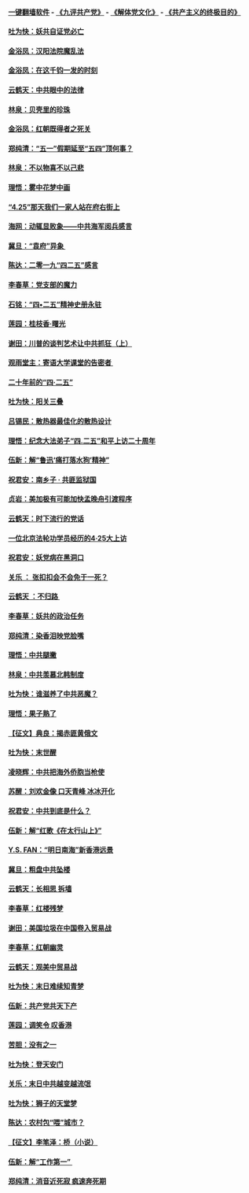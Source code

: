 #### [一键翻墙软件](https://github.com/gfw-breaker/nogfw/blob/master/README.md?t=04300637) -  [《九评共产党》](https://github.com/gfw-breaker/9ping.md?t=04300637) - [《解体党文化》](https://github.com/gfw-breaker/jtdwh.md?t=04300637) - [《共产主义的终极目的》](https://github.com/gfw-breaker/gczydzjmd.md?t=04300637)

#### [吐为快：妖共自证党必亡](../pages/nsc993/n11223109.md?t=04300637) 

#### [金浴凤：汉阳法院魔乱法](../pages/nsc993/n11222083.md?t=04300637) 

#### [金浴凤：在这千钧一发的时刻](../pages/nsc993/n11222047.md?t=04300637) 

#### [云鹤天：中共眼中的法律](../pages/nsc993/n11221943.md?t=04300637) 

#### [林泉：贝壳里的珍珠](../pages/nsc993/n11217073.md?t=04300637) 

#### [金浴凤：红朝既得者之死关](../pages/nsc993/n11217063.md?t=04300637) 

#### [郑纯清：“五一”假期延至“五四”顶何事？](../pages/nsc993/n11217000.md?t=04300637) 

#### [林泉：不以物喜不以己悲](../pages/nsc993/n11216987.md?t=04300637) 

#### [理悟：雾中花梦中画](../pages/nsc993/n11213846.md?t=04300637) 

#### [“4.25”那天我们一家人站在府右街上](../pages/nsc993/n11210435.md?t=04300637) 

#### [海网：动辄显败象——中共海军阅兵感言](../pages/nsc993/n11212147.md?t=04300637) 

#### [冀旦：“袁府”异象 ](../pages/nsc993/n11211996.md?t=04300637) 

#### [陈达：二零一九“四二五”感言](../pages/nsc993/n11211971.md?t=04300637) 

#### [李春草：党支部的魔力](../pages/nsc993/n11211722.md?t=04300637) 

#### [石铭：“四•二五”精神史册永驻](../pages/nsc993/n11210585.md?t=04300637) 

#### [莲园：桂枝香‧曙光](../pages/nsc993/n11210371.md?t=04300637) 

#### [谢田：川普的谈判艺术让中共抓狂（上）](../pages/nsc993/n11209038.md?t=04300637) 

#### [观雨堂主：寄语大学课堂的告密者 ](../pages/nsc993/n11209062.md?t=04300637) 

#### [二十年前的“四·二五”](../pages/nsc993/n11207639.md?t=04300637) 

#### [吐为快：阳关三叠](../pages/nsc993/n11207152.md?t=04300637) 

#### [吕锡民：散热器最佳化的散热设计](../pages/nsc993/n11206294.md?t=04300637) 

#### [理悟：纪念大法弟子“四.二五”和平上访二十周年](../pages/nsc993/n11206269.md?t=04300637) 

#### [伍新：解“鲁迅‘痛打落水狗’精神”](../pages/nsc993/n11206208.md?t=04300637) 

#### [祝君安：南乡子 · 共匪监狱国](../pages/nsc993/n11203831.md?t=04300637) 

#### [贞岩：美加极有可能加快孟晚舟引渡程序](../pages/nsc993/n11203705.md?t=04300637) 

#### [云鹤天：时下流行的党话](../pages/nsc993/n11203254.md?t=04300637) 

#### [一位北京法轮功学员经历的4·25大上访](../pages/nsc993/n11203160.md?t=04300637) 

#### [祝君安：妖党病在黑洞口](../pages/nsc993/n11201449.md?t=04300637) 

#### [关乐 ： 张扣扣会不会免于一死？](../pages/nsc993/n11201363.md?t=04300637) 

#### [云鹤天 ：不归路 ](../pages/nsc993/n11201359.md?t=04300637) 

#### [李春草：妖共的政治任务](../pages/nsc993/n11199926.md?t=04300637) 

#### [郑纯清：染香泪映党脸嘴](../pages/nsc993/n11199911.md?t=04300637) 

#### [理悟：中共腿撇](../pages/nsc993/n11199727.md?t=04300637) 

#### [林泉：中共羡慕北韩制度](../pages/nsc993/n11199776.md?t=04300637) 

#### [吐为快：谁滋养了中共恶魔？](../pages/nsc993/n11199706.md?t=04300637) 

#### [理悟：果子熟了](../pages/nsc993/n11196774.md?t=04300637) 

#### [【征文】典良：揭赤匪黄俄文](../pages/nsc993/n11195773.md?t=04300637) 

#### [吐为快：末世醒](../pages/nsc993/n11196757.md?t=04300637) 

#### [凌晓辉：中共把海外侨胞当枪使](../pages/nsc993/n11195270.md?t=04300637) 

#### [苏醒：刘欢金像 口天青峰 冰冰开化](../pages/nsc993/n11194046.md?t=04300637) 

#### [祝君安：中共到底是什么？](../pages/nsc993/n11193828.md?t=04300637) 

#### [伍新：解“红歌《在太行山上》”](../pages/nsc993/n11193680.md?t=04300637) 

#### [Y.S. FAN：“明日南海”新香港远景](../pages/nsc993/n11189809.md?t=04300637) 

#### [冀旦：粗盘中共坠楼](../pages/nsc993/n11188872.md?t=04300637) 

#### [云鹤天：长相思 拆墙](../pages/nsc993/n11187494.md?t=04300637) 

#### [李春草：红楼残梦](../pages/nsc993/n11187468.md?t=04300637) 

#### [谢田：美国垃圾在中国卷入贸易战](../pages/nsc993/n11184083.md?t=04300637) 

#### [李春草：红朝幽灵](../pages/nsc993/n11186717.md?t=04300637) 

#### [云鹤天：观美中贸易战](../pages/nsc993/n11184252.md?t=04300637) 

#### [吐为快：末日难续知青梦](../pages/nsc993/n11183957.md?t=04300637) 

#### [伍新：共产党共天下产](../pages/nsc993/n11183941.md?t=04300637) 

#### [莲园：调笑令 叹香港](../pages/nsc993/n11183930.md?t=04300637) 

#### [苦胆：没有之一](../pages/nsc993/n11183909.md?t=04300637) 

#### [吐为快：登天安门](../pages/nsc993/n11183895.md?t=04300637) 

#### [关乐：末日中共越变越流氓](../pages/nsc993/n11183026.md?t=04300637) 

#### [吐为快：狮子的天堂梦](../pages/nsc993/n11179854.md?t=04300637) 

#### [陈达：农村包“喂”城市？](../pages/nsc993/n11179736.md?t=04300637) 

#### [【征文】李笔泽：桥（小说）](../pages/nsc993/n11176272.md?t=04300637) 

#### [伍新：解“工作第一” ](../pages/nsc993/n11177502.md?t=04300637) 

#### [郑纯清：消音近死寂 疯速奔死期](../pages/nsc993/n11177476.md?t=04300637) 

